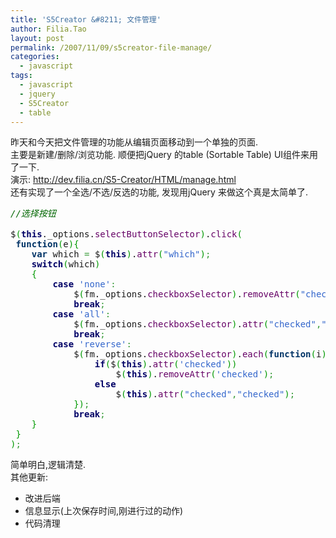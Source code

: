 ```yaml
---
title: 'S5Creator &#8211; 文件管理'
author: Filia.Tao
layout: post
permalink: /2007/11/09/s5creator-file-manage/
categories:
  - javascript
tags:
  - javascript
  - jquery
  - S5Creator
  - table
---
```

昨天和今天把文件管理的功能从编辑页面移动到一个单独的页面.  
主要是新建/删除/浏览功能. 顺便把jQuery 的table (Sortable Table) UI组件来用了一下.  
演示: <a href="http://dev.filia.cn/S5-Creator/HTML/manage.html" target="_blank">http://dev.filia.cn/S5-Creator/HTML/manage.html</a>  
还有实现了一个全选/不选/反选的功能, 发现用jQuery 来做这个真是太简单了.

<div class="wp_syntax">
  <div class="code">
    <pre class="javascript" style="font-family:monospace;"><span style="color: #006600; font-style: italic;">//选择按钮</span>
&nbsp;
$<span style="color: #009900;">&#40;</span><span style="color: #000066; font-weight: bold;">this</span>._options.<span style="color: #660066;">selectButtonSelector</span><span style="color: #009900;">&#41;</span>.<span style="color: #660066;">click</span><span style="color: #009900;">&#40;</span>
 <span style="color: #003366; font-weight: bold;">function</span><span style="color: #009900;">&#40;</span>e<span style="color: #009900;">&#41;</span><span style="color: #009900;">&#123;</span>
 	<span style="color: #003366; font-weight: bold;">var</span> which <span style="color: #339933;">=</span> $<span style="color: #009900;">&#40;</span><span style="color: #000066; font-weight: bold;">this</span><span style="color: #009900;">&#41;</span>.<span style="color: #660066;">attr</span><span style="color: #009900;">&#40;</span><span style="color: #3366CC;">"which"</span><span style="color: #009900;">&#41;</span><span style="color: #339933;">;</span>
 	<span style="color: #000066; font-weight: bold;">switch</span><span style="color: #009900;">&#40;</span>which<span style="color: #009900;">&#41;</span>
 	<span style="color: #009900;">&#123;</span>
 		<span style="color: #000066; font-weight: bold;">case</span> <span style="color: #3366CC;">'none'</span><span style="color: #339933;">:</span>
 			$<span style="color: #009900;">&#40;</span>fm._options.<span style="color: #660066;">checkboxSelector</span><span style="color: #009900;">&#41;</span>.<span style="color: #660066;">removeAttr</span><span style="color: #009900;">&#40;</span><span style="color: #3366CC;">"checked"</span><span style="color: #009900;">&#41;</span><span style="color: #339933;">;</span>
 			<span style="color: #000066; font-weight: bold;">break</span><span style="color: #339933;">;</span>
 		<span style="color: #000066; font-weight: bold;">case</span> <span style="color: #3366CC;">'all'</span><span style="color: #339933;">:</span>
 			$<span style="color: #009900;">&#40;</span>fm._options.<span style="color: #660066;">checkboxSelector</span><span style="color: #009900;">&#41;</span>.<span style="color: #660066;">attr</span><span style="color: #009900;">&#40;</span><span style="color: #3366CC;">"checked"</span><span style="color: #339933;">,</span><span style="color: #3366CC;">"checked"</span><span style="color: #009900;">&#41;</span><span style="color: #339933;">;</span>
 			<span style="color: #000066; font-weight: bold;">break</span><span style="color: #339933;">;</span>
 		<span style="color: #000066; font-weight: bold;">case</span> <span style="color: #3366CC;">'reverse'</span><span style="color: #339933;">:</span>
 			$<span style="color: #009900;">&#40;</span>fm._options.<span style="color: #660066;">checkboxSelector</span><span style="color: #009900;">&#41;</span>.<span style="color: #660066;">each</span><span style="color: #009900;">&#40;</span><span style="color: #003366; font-weight: bold;">function</span><span style="color: #009900;">&#40;</span>i<span style="color: #009900;">&#41;</span><span style="color: #009900;">&#123;</span>
 				<span style="color: #000066; font-weight: bold;">if</span><span style="color: #009900;">&#40;</span>$<span style="color: #009900;">&#40;</span><span style="color: #000066; font-weight: bold;">this</span><span style="color: #009900;">&#41;</span>.<span style="color: #660066;">attr</span><span style="color: #009900;">&#40;</span><span style="color: #3366CC;">'checked'</span><span style="color: #009900;">&#41;</span><span style="color: #009900;">&#41;</span>
 					$<span style="color: #009900;">&#40;</span><span style="color: #000066; font-weight: bold;">this</span><span style="color: #009900;">&#41;</span>.<span style="color: #660066;">removeAttr</span><span style="color: #009900;">&#40;</span><span style="color: #3366CC;">'checked'</span><span style="color: #009900;">&#41;</span><span style="color: #339933;">;</span>
 				<span style="color: #000066; font-weight: bold;">else</span>
 					$<span style="color: #009900;">&#40;</span><span style="color: #000066; font-weight: bold;">this</span><span style="color: #009900;">&#41;</span>.<span style="color: #660066;">attr</span><span style="color: #009900;">&#40;</span><span style="color: #3366CC;">"checked"</span><span style="color: #339933;">,</span><span style="color: #3366CC;">"checked"</span><span style="color: #009900;">&#41;</span><span style="color: #339933;">;</span>
 			<span style="color: #009900;">&#125;</span><span style="color: #009900;">&#41;</span><span style="color: #339933;">;</span>
 			<span style="color: #000066; font-weight: bold;">break</span><span style="color: #339933;">;</span>
 	<span style="color: #009900;">&#125;</span>
 <span style="color: #009900;">&#125;</span>
<span style="color: #009900;">&#41;</span><span style="color: #339933;">;</span></pre>
  </div>
</div>

简单明白,逻辑清楚.  
其他更新:

  * 改进后端
  * 信息显示(上次保存时间,刚进行过的动作)
  * 代码清理
